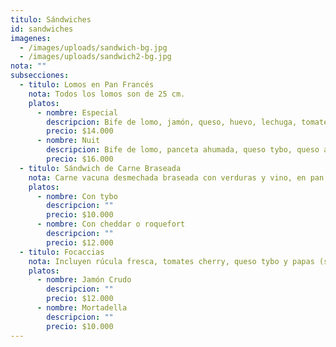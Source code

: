 ```yaml
---
titulo: Sándwiches
id: sandwiches
imagenes:
  - /images/uploads/sandwich-bg.jpg
  - /images/uploads/sandwich2-bg.jpg
nota: ""
subsecciones:
  - titulo: Lomos en Pan Francés
    nota: Todos los lomos son de 25 cm.
    platos:
      - nombre: Especial
        descripcion: Bife de lomo, jamón, queso, huevo, lechuga, tomate, papas, mayo casera
        precio: $14.000
      - nombre: Nuit
        descripcion: Bife de lomo, panceta ahumada, queso tybo, queso azul, tomate, rúcula, papas, mayo casera
        precio: $16.000
  - titulo: Sándwich de Carne Braseada
    nota: Carne vacuna desmechada braseada con verduras y vino, en pan baguette (clásico o con semillas), acompañado de papas fritas rústicas, gratinado con queso tybo, cheddar o roquefort.
    platos:
      - nombre: Con tybo
        descripcion: ""
        precio: $10.000
      - nombre: Con cheddar o roquefort
        descripcion: ""
        precio: $12.000
  - titulo: Focaccias
    nota: Incluyen rúcula fresca, tomates cherry, queso tybo y papas (salvo indicación contraria).
    platos:
      - nombre: Jamón Crudo
        descripcion: ""
        precio: $12.000
      - nombre: Mortadella
        descripcion: ""
        precio: $10.000
---
```


